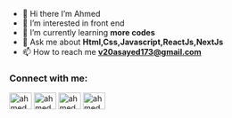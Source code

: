 - 👋 Hi there I’m Ahmed
- 👀 I’m interested in front end
- 🌱 I’m currently learning **more codes**
- 💬 Ask me about **Html,Css,Javascript,ReactJs,NextJs**
- 📫 How to reach me **v20asayed173@gmail.com**
<!---
Ahmedkhaled001/Ahmedkhaled001 is a ✨ special ✨ repository because its `README.md` (this file) appears on your GitHub profile.
You can click the Preview link to take a look at your changes.
--->
<h3 align="left">Connect with me:</h3>
<p align="left">
<a href="https://twitter.com/midoten1030" target="blank"><img align="center" src="https://cdn.jsdelivr.net/npm/simple-icons@3.0.1/icons/twitter.svg" alt="ahmedkhaled" height="30" width="40" /></a>
<a href="https://www.linkedin.com/in/ahmed-khaled-1st/" target="blank"><img align="center" src="https://cdn.jsdelivr.net/npm/simple-icons@3.0.1/icons/linkedin.svg" alt="ahmedkhaled" height="30" width="40" /></a>
<a href="https://www.facebook.com/profile.php?id=100002293997484" target="blank"><img align="center" src="https://cdn.jsdelivr.net/npm/simple-icons@3.0.1/icons/facebook.svg" alt="ahmedkhaled" height="30" width="40" /></a>
<a href="https://www.instagram.com/ahmedkhaled.1_/" target="blank"><img align="center" src="https://cdn.jsdelivr.net/npm/simple-icons@3.0.1/icons/instagram.svg" alt="ahmedkhaled" height="30" width="40" /></a>
</p>
